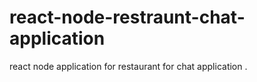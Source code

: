 # react-node-restraunt-chat-application
react node application for restaurant for chat application .
